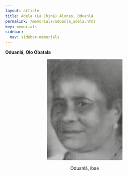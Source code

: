 ```yaml
---
layout: article
title: Adela (La China) Alonso, Oduanlá
permalink: /memorials/oduanla_adela.html
key: memorials
sidebar:
  nav: sidebar-memorials
---
```


**Oduanlá, Olo Obatala**



<div class="swiper my-3 swiper-demo swiper-demo--image swiper-demo--3">
  <div class="swiper__wrapper">
    <div class="swiper__slide"><center><img  class="image image--md" src="oduanla_adela/oduanla_adela.jpg"/> <p>Oduanlá, ibae</p></center></div>
  </div>
  <div class="swiper__button swiper__button--prev fas fa-chevron-left"></div>
  <div class="swiper__button swiper__button--next fas fa-chevron-right"></div>
</div>
